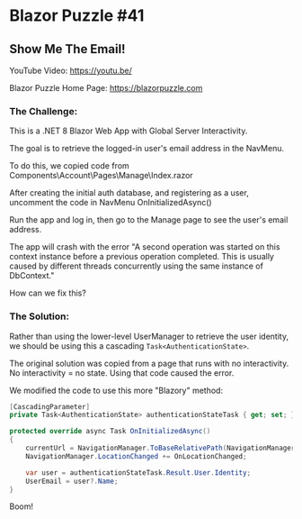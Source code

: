 # Blazor Puzzle #41

## Show Me The Email!

YouTube Video: https://youtu.be/

Blazor Puzzle Home Page: https://blazorpuzzle.com

### The Challenge:

This is a .NET 8 Blazor Web App with Global Server Interactivity.

The goal is to retrieve the logged-in user's email address in the NavMenu.

To do this, we copied code from Components\Account\Pages\Manage\Index.razor

After creating the initial auth database, and registering as a user, uncomment the code in NavMenu OnInitializedAsync()

Run the app and log in, then go to the Manage page to see the user's email address.

The app will crash with the error "A second operation was started on this context instance before a previous operation completed. This is usually caused by different threads concurrently using the same instance of DbContext."

How can we fix this?

### The Solution:

Rather than using the lower-level UserManager to retrieve the user identity, we should be using this a cascading `Task<AuthenticationState>`. 

The original solution was copied from a page that runs with no interactivity. No interactivity = no state. Using that code caused the error.

We modified the code to use this more "Blazory" method:

```c#
[CascadingParameter]
private Task<AuthenticationState> authenticationStateTask { get; set; } = default!;

protected override async Task OnInitializedAsync()
{
    currentUrl = NavigationManager.ToBaseRelativePath(NavigationManager.Uri);
    NavigationManager.LocationChanged += OnLocationChanged;

    var user = authenticationStateTask.Result.User.Identity;
    UserEmail = user?.Name;
}
```

Boom!